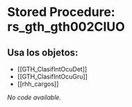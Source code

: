 # Stored Procedure: rs_gth_gth002CIUO

## Usa los objetos:
- [[GTH_ClasifIntOcuDet]]
- [[GTH_ClasifIntOcuGru]]
- [[rhh_cargos]]

*No code available.*
